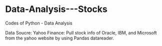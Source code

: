 # Data-Analysis---Stocks
Codes of Python - Data Analysis

Data Soucre:  Yahoo Finance:  Pull stock info of Oracle, IBM, and Microsoft from the yahoo website by using Pandas datareader.
